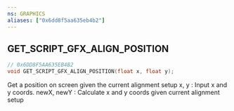 ```yaml
---
ns: GRAPHICS
aliases: ["0x6dd8f5aa635eb4b2"]
---
```

## GET_SCRIPT_GFX_ALIGN_POSITION

```c
// 0x6DD8F5AA635EB4B2
void GET_SCRIPT_GFX_ALIGN_POSITION(float x, float y);
```

Get a position on screen given the current alignment setup x, y : Input x and y coords. newX, newY : Calculate x and y coords given current alignment setup

